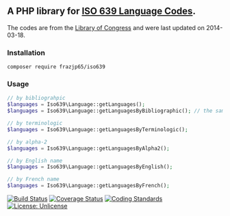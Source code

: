 ## A PHP library for [ISO 639 Language Codes](http://www.infoterm.info/standardization/ISO_639.php).

The codes are from the [Library of Congress](https://www.loc.gov/standards/iso639-2/ISO-639-2_utf-8.txt) and were last updated on 2014-03-18.

### Installation

`composer require frazjp65/iso639`

### Usage

```php
// by bibliograhpic
$languages = Iso639\Language::getLanguages();
$languages = Iso639\Language::getLanguagesByBibliographic(); // the same thing

// by terminologic
$languages = Iso639\Language::getLanguagesByTerminologic();

// by alpha-2
$languages = Iso639\Language::getLanguagesByAlpha2();

// by English name
$languages = Iso639\Language::getLanguagesByEnglish();

// by French name
$languages = Iso639\Language::getLanguagesByFrench();
```

[![Build Status](https://travis-ci.org/frazjp65/ISO639.svg?branch=master)](https://travis-ci.org/frazjp65/ISO639)
[![Coverage Status](https://coveralls.io/repos/github/frazjp65/ISO639/badge.svg)](https://coveralls.io/github/frazjp65/ISO639)
[![Coding Standards](https://img.shields.io/badge/cs-PSR--2--R-yellow.svg)](https://github.com/php-fig-rectified/fig-rectified-standards)
[![License: Unlicense](https://img.shields.io/badge/license-Unlicense-blue.svg)](http://unlicense.org/)
